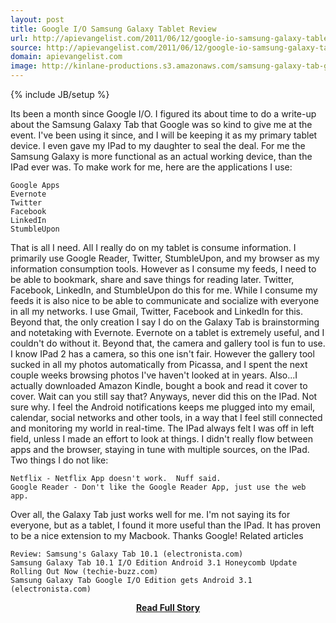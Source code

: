 ```yaml
---
layout: post
title: Google I/O Samsung Galaxy Tablet Review
url: http://apievangelist.com/2011/06/12/google-io-samsung-galaxy-tablet-review/
source: http://apievangelist.com/2011/06/12/google-io-samsung-galaxy-tablet-review/
domain: apievangelist.com
image: http://kinlane-productions.s3.amazonaws.com/samsung-galaxy-tab-google-io-edition.png
---
```

{% include JB/setup %}<p>Its been a month since Google I/O.  I figured its about time to do a write-up about the Samsung Galaxy Tab that Google was so kind to give me at the event.
I've been using it since, and I will be keeping it as my primary tablet device.   I even gave my IPad to my daughter to seal the deal.
For me the Samsung Galaxy is more functional as an actual working device, than the IPad ever was.
To make work for me, here are the applications I use:

	Google Apps
	Evernote
	Twitter
	Facebook
	LinkedIn
	StumbleUpon

That is all I need.  All I really do on my tablet is consume information. I primarily use Google Reader, Twitter, StumbleUpon, and my browser as my information consumption tools.
However as I consume my feeds, I need to be able to bookmark, share and save things for reading later.  Twitter, Facebook, LinkedIn, and StumbleUpon do this for me.
While I consume my feeds it is also nice to be able to communicate and socialize with everyone in all my networks.  I use Gmail, Twitter, Facebook and LinkedIn for this.
Beyond that, the only creation I say I do on the Galaxy Tab is brainstorming and notetaking with Evernote.  Evernote on a tablet is extremely useful, and I couldn't do without it.
Beyond that, the camera and gallery tool is fun to use.  I know IPad 2 has a camera, so this one isn't fair.  However the gallery tool sucked in all my photos automatically from Picassa, and I spent the next couple weeks browsing photos I've haven't looked at in years.
Also...I actually downloaded Amazon Kindle, bought a book and read it cover to cover. Wait can you still say that? Anyways, never did this on the IPad. Not sure why.
I feel the Android notifications keeps me plugged into my email, calendar, social networks and other tools, in a way that I feel still connected and monitoring my world in real-time.  The IPad always felt I was off in left field, unless I made an effort to look at things.  I didn't really flow between apps and the browser, staying in tune with multiple sources, on the IPad.
Two things I do not like:

	Netflix - Netflix App doesn't work.  Nuff said.
	Google Reader - Don't like the Google Reader App, just use the web app.

Over all, the Galaxy Tab just works well for me.  I'm not saying its for everyone, but as a tablet, I found it more useful than the IPad.  It has proven to be a nice extension to my Macbook.
Thanks Google!
Related articles

	Review: Samsung's Galaxy Tab 10.1 (electronista.com)
	Samsung Galaxy Tab 10.1 I/O Edition Android 3.1 Honeycomb Update Rolling Out Now (techie-buzz.com)
	Samsung Galaxy Tab Google I/O Edition gets Android 3.1 (electronista.com)

</p>
<center><p><a href="http://apievangelist.com/2011/06/12/google-io-samsung-galaxy-tablet-review/" style='padding:25px; font-sze:18px; font-weight: bold;'>Read Full Story</a></p></center>
